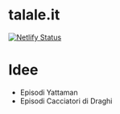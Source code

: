 # talale.it

[![Netlify Status](https://api.netlify.com/api/v1/badges/3185917a-f914-4861-b074-275c43b204ef/deploy-status)](https://app.netlify.com/sites/talale/deploys)

# Idee

- Episodi Yattaman
- Episodi Cacciatori di Draghi